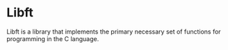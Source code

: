 # Libft

Libft is a library that implements the primary necessary set of functions for programming in the C language.
